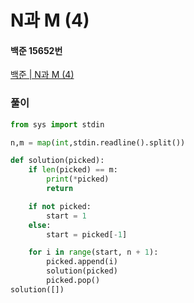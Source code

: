 # N과 M (4)
#### 백준 15652번
[백준 | N과 M (4)](https://www.acmicpc.net/problem/15652)
### 풀이
```python
from sys import stdin

n,m = map(int,stdin.readline().split())

def solution(picked):
    if len(picked) == m:
        print(*picked)
        return

    if not picked:
        start = 1
    else:
        start = picked[-1]

    for i in range(start, n + 1):
        picked.append(i)
        solution(picked)
        picked.pop()
solution([])
```
